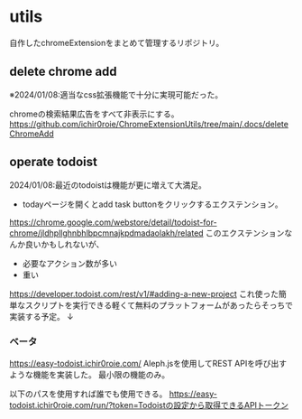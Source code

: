 # utils

自作したchromeExtensionをまとめて管理するリポジトリ。

## delete chrome add

※2024/01/08:適当なcss拡張機能で十分に実現可能だった。

chromeの検索結果広告をすべて非表示にする。
<https://github.com/ichir0roie/ChromeExtensionUtils/tree/main/.docs/deleteChromeAdd>

## operate todoist

2024/01/08:最近のtodoistは機能が更に増えて大満足。

+ todayページを開くとadd task buttonをクリックするエクステンション｡

<https://chrome.google.com/webstore/detail/todoist-for-chrome/jldhpllghnbhlbpcmnajkpdmadaolakh/related>
このエクステンションなんか良いかもしれないが､
+ 必要なアクション数が多い
+ 重い

<https://developer.todoist.com/rest/v1/#adding-a-new-project>
これ使った簡単なスクリプトを実行できる軽くて無料のプラットフォームがあったらそっちで実装する予定。
↓

### ベータ

<https://easy-todoist.ichir0roie.com/>
Aleph.jsを使用してREST APIを呼び出すような機能を実装した。
最小限の機能のみ。

以下のパスを使用すれば誰でも使用できる。
<https://easy-todoist.ichir0roie.com/run/?token=Todoistの設定から取得できるAPIトークン>